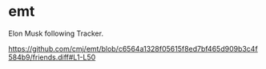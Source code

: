 # emt
Elon Musk following Tracker.

https://github.com/cmj/emt/blob/c6564a1328f05615f8ed7bf465d909b3c4f584b9/friends.diff#L1-L50
